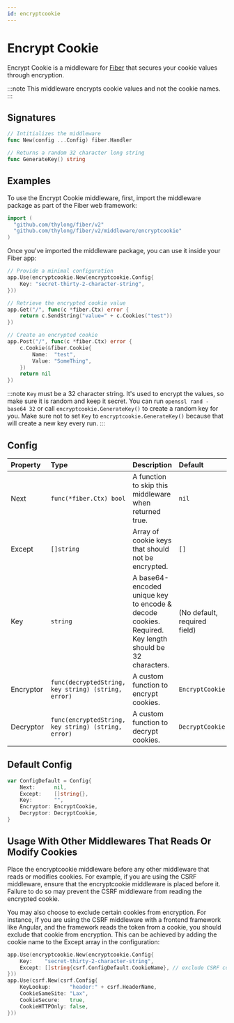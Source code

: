 ```yaml
---
id: encryptcookie
---
```


# Encrypt Cookie

Encrypt Cookie is a middleware for [Fiber](https://github.com/gofiber/fiber) that secures your cookie values through encryption.

:::note
This middleware encrypts cookie values and not the cookie names.
:::

## Signatures

```go
// Intitializes the middleware
func New(config ...Config) fiber.Handler

// Returns a random 32 character long string
func GenerateKey() string
```

## Examples

To use the Encrypt Cookie middleware, first, import the middleware package as part of the Fiber web framework:

```go
import (
  "github.com/thylong/fiber/v2"
  "github.com/thylong/fiber/v2/middleware/encryptcookie"
)
```

Once you've imported the middleware package, you can use it inside your Fiber app:

```go
// Provide a minimal configuration
app.Use(encryptcookie.New(encryptcookie.Config{
    Key: "secret-thirty-2-character-string",
}))

// Retrieve the encrypted cookie value
app.Get("/", func(c *fiber.Ctx) error {
    return c.SendString("value=" + c.Cookies("test"))
})

// Create an encrypted cookie
app.Post("/", func(c *fiber.Ctx) error {
    c.Cookie(&fiber.Cookie{
        Name:  "test",
        Value: "SomeThing",
    })
    return nil
})
```

:::note
`Key` must be a 32 character string. It's used to encrypt the values, so make sure it is random and keep it secret.
You can run `openssl rand -base64 32` or call `encryptcookie.GenerateKey()` to create a random key for you.
Make sure not to set `Key` to `encryptcookie.GenerateKey()` because that will create a new key every run.
:::

## Config

| Property  | Type                                                | Description                                                                                           | Default                      |
|:----------|:----------------------------------------------------|:------------------------------------------------------------------------------------------------------|:-----------------------------|
| Next      | `func(*fiber.Ctx) bool`                             | A function to skip this middleware when returned true.                                                | `nil`                        |
| Except    | `[]string`                                          | Array of cookie keys that should not be encrypted.                                                    | `[]`                         |
| Key       | `string`                                            | A base64-encoded unique key to encode & decode cookies. Required. Key length should be 32 characters. | (No default, required field) |
| Encryptor | `func(decryptedString, key string) (string, error)` | A custom function to encrypt cookies.                                                                 | `EncryptCookie`              |
| Decryptor | `func(encryptedString, key string) (string, error)` | A custom function to decrypt cookies.                                                                 | `DecryptCookie`              |

## Default Config

```go
var ConfigDefault = Config{
	Next:      nil,
	Except:    []string{},
	Key:       "",
	Encryptor: EncryptCookie,
	Decryptor: DecryptCookie,
}
```

## Usage With Other Middlewares That Reads Or Modify Cookies
Place the encryptcookie middleware before any other middleware that reads or modifies cookies. For example, if you are using the CSRF middleware, ensure that the encryptcookie middleware is placed before it. Failure to do so may prevent the CSRF middleware from reading the encrypted cookie.

You may also choose to exclude certain cookies from encryption. For instance, if you are using the CSRF middleware with a frontend framework like Angular, and the framework reads the token from a cookie, you should exclude that cookie from encryption. This can be achieved by adding the cookie name to the Except array in the configuration:

```go
app.Use(encryptcookie.New(encryptcookie.Config{
	Key:    "secret-thirty-2-character-string",
	Except: []string{csrf.ConfigDefault.CookieName}, // exclude CSRF cookie
}))
app.Use(csrf.New(csrf.Config{
	KeyLookup:      "header:" + csrf.HeaderName,
	CookieSameSite: "Lax",
	CookieSecure:   true,
	CookieHTTPOnly: false,
}))
```
